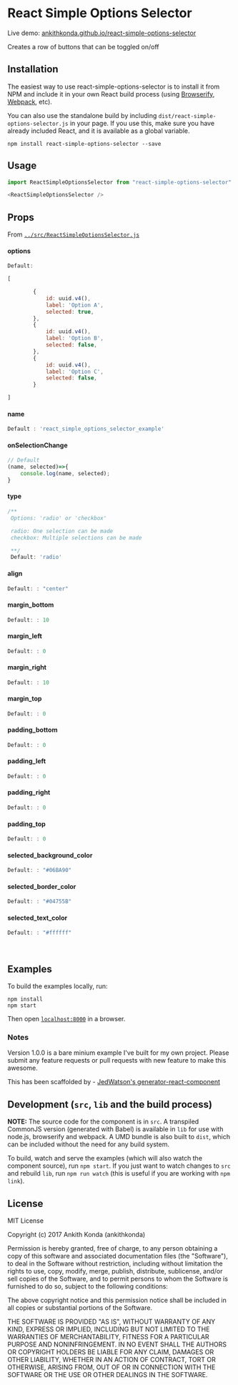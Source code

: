 # React Simple Options Selector

Live demo: [ankithkonda.github.io/react-simple-options-selector](http://ankithkonda.github.io/react-simple-options-selector/)


Creates a row of buttons that can be toggled on/off


## Installation

The easiest way to use react-simple-options-selector is to install it from NPM and include it in your own React build process (using [Browserify](http://browserify.org), [Webpack](http://webpack.github.io/), etc).

You can also use the standalone build by including `dist/react-simple-options-selector.js` in your page. If you use this, make sure you have already included React, and it is available as a global variable.

```
npm install react-simple-options-selector --save
```


## Usage

```js 
import ReactSimpleOptionsSelector from "react-simple-options-selector"

<ReactSimpleOptionsSelector />
```

## Props


From [`../src/ReactSimpleOptionsSelector.js`](https://github.com/ankithkonda/react-simple-options-selector/blob/master/src/ReactSimpleOptionsSelector.js)



#### options

```js
Default: 

[

        {
            id: uuid.v4(), 
            label: 'Option A',
            selected: true,
        },
        {
            id: uuid.v4(), 
            label: 'Option B',
            selected: false,
        },
        {
            id: uuid.v4(),
            label: 'Option C',
            selected: false,
        }

]
```

#### name

```js
Default : 'react_simple_options_selector_example'
```

#### onSelectionChange

```js
// Default
(name, selected)=>{
    console.log(name, selected);
} 
```

#### type

```js
/**
 Options: 'radio' or 'checkbox' 

 radio: One selection can be made
 checkbox: Multiple selections can be made

 **/
 Default: 'radio'
```

#### align

```js
Default: : "center"
```

#### margin_bottom

```js
Default: : 10 
```

#### margin_left

```js
Default: : 0 
```

#### margin_right

```js
Default: : 10 
```

#### margin_top

```js
Default: : 0 
```


#### padding_bottom

```js
Default: : 0 
```

#### padding_left

```js
Default: : 0 
```

#### padding_right

```js
Default: : 0 
```

#### padding_top

```js
Default: : 0 
```

#### selected_background_color

```js
Default: : "#06BA90" 
```

#### selected_border_color

```js
Default: : "#04755B" 
```

#### selected_text_color

```js
Default: : "#ffffff" 
```
</p>
<br>


## Examples

To build the examples locally, run:

```
npm install
npm start
```

Then open [`localhost:8000`](http://localhost:8000) in a browser.

### Notes

Version 1.0.0 is a bare minium example I've built for my own project. Please submit any feature requests or pull requests with new feature to make this awesome.

This has been scaffolded by - [JedWatson's generator-react-component](https://github.com/JedWatson/generator-react-component)


## Development (`src`, `lib` and the build process)

**NOTE:** The source code for the component is in `src`. A transpiled CommonJS version (generated with Babel) is available in `lib` for use with node.js, browserify and webpack. A UMD bundle is also built to `dist`, which can be included without the need for any build system.

To build, watch and serve the examples (which will also watch the component source), run `npm start`. If you just want to watch changes to `src` and rebuild `lib`, run `npm run watch` (this is useful if you are working with `npm link`).

## License

MIT License

Copyright (c) 2017 Ankith Konda (ankithkonda)

Permission is hereby granted, free of charge, to any person obtaining a copy
of this software and associated documentation files (the "Software"), to deal
in the Software without restriction, including without limitation the rights
to use, copy, modify, merge, publish, distribute, sublicense, and/or sell
copies of the Software, and to permit persons to whom the Software is
furnished to do so, subject to the following conditions:

The above copyright notice and this permission notice shall be included in all
copies or substantial portions of the Software.

THE SOFTWARE IS PROVIDED "AS IS", WITHOUT WARRANTY OF ANY KIND, EXPRESS OR
IMPLIED, INCLUDING BUT NOT LIMITED TO THE WARRANTIES OF MERCHANTABILITY,
FITNESS FOR A PARTICULAR PURPOSE AND NONINFRINGEMENT. IN NO EVENT SHALL THE
AUTHORS OR COPYRIGHT HOLDERS BE LIABLE FOR ANY CLAIM, DAMAGES OR OTHER
LIABILITY, WHETHER IN AN ACTION OF CONTRACT, TORT OR OTHERWISE, ARISING FROM,
OUT OF OR IN CONNECTION WITH THE SOFTWARE OR THE USE OR OTHER DEALINGS IN THE
SOFTWARE.